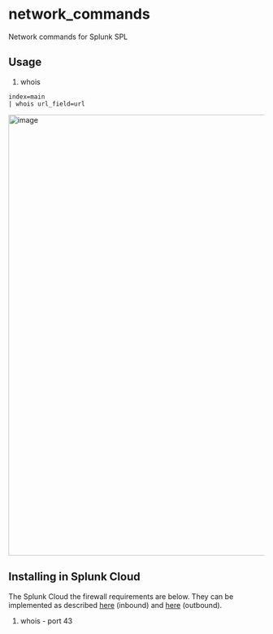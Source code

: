 # network_commands
Network commands for Splunk SPL

## Usage

1. whois

```
index=main
| whois url_field=url
```
<img width="1356" height="868" alt="image" src="https://github.com/user-attachments/assets/c547623b-b58f-47be-ac60-2e1d8b68531d" />


## Installing in Splunk Cloud

The Splunk Cloud the firewall requirements are below. They can be implemented as described [here](https://help.splunk.com/en/splunk-cloud-platform/administer/admin-config-service-manual/9.2.2406/administer-splunk-cloud-platform-using-the-admin-config-service-acs-api/configure-ip-allow-lists-for-splunk-cloud-platform) (inbound) and [here](https://help.splunk.com/en/splunk-cloud-platform/administer/admin-config-service-manual/9.2.2406/administer-splunk-cloud-platform-using-the-admin-config-service-acs-api/configure-outbound-ports-for-splunk-cloud-platform) (outbound).

1. whois - port 43
